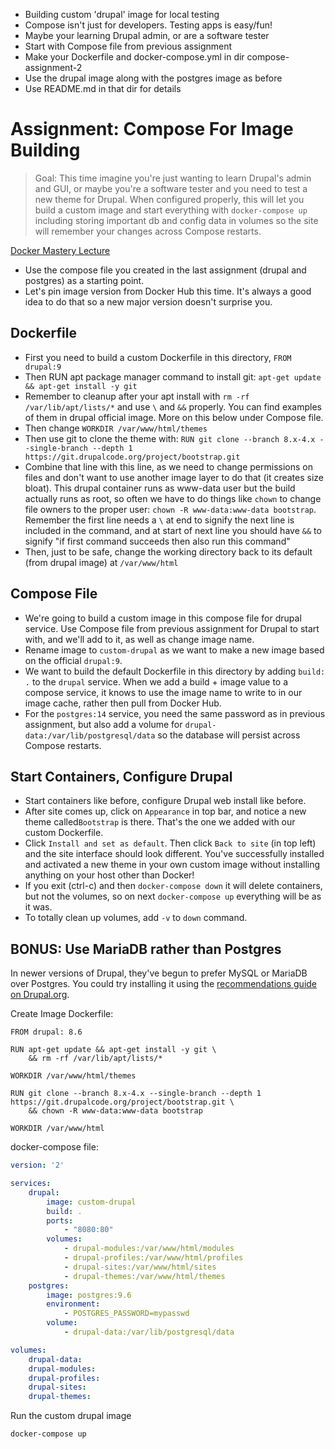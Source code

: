 - Building custom 'drupal' image for local testing
- Compose isn't just for developers. Testing apps is easy/fun!
- Maybe your learning Drupal admin, or are a software tester
- Start with Compose file from previous assignment
- Make your Dockerfile and docker-compose.yml in dir compose-assignment-2
- Use the drupal image along with the postgres image as before
- Use README.md in that dir for details

# Assignment: Compose For Image Building

> Goal: This time imagine you're just wanting to learn Drupal's admin and GUI, or maybe you're a software tester and you need to test a new theme for Drupal. When configured properly, this will let you build a custom image and start everything with `docker-compose up` including storing important db and config data in volumes so the site will remember your changes across Compose restarts.

[Docker Mastery Lecture](https://www.udemy.com/course/docker-mastery/learn/lecture/6775804)

- Use the compose file you created in the last assignment (drupal and postgres) as a starting point.
- Let's pin image version from Docker Hub this time.
It's always a good idea to do that so a new major version doesn't surprise you.

## Dockerfile

- First you need to build a custom Dockerfile in this directory,
`FROM drupal:9`
- Then RUN apt package manager command to install git: `apt-get update && apt-get install -y git`
- Remember to cleanup after your apt install with `rm -rf /var/lib/apt/lists/*` and use `\` and `&&` properly.
You can find examples of them in drupal official image. More on this below under Compose file.
- Then change `WORKDIR /var/www/html/themes`
- Then use git to clone the theme with:
`RUN git clone --branch 8.x-4.x --single-branch --depth 1 https://git.drupalcode.org/project/bootstrap.git`
- Combine that line with this line, as we need to change permissions on files and don't want to
use another image layer to do that (it creates size bloat).
This drupal container runs as www-data user but the build actually runs as root,
so often we have to do things like `chown` to change file owners to the proper user:
`chown -R www-data:www-data bootstrap`. Remember the first line needs a `\` at end
to signify the next line is included in the command, and at start of next line you should have
`&&` to signify "if first command succeeds then also run this command"
- Then, just to be safe, change the working directory back to its default (from drupal image) at `/var/www/html`

## Compose File

- We're going to build a custom image in this compose file for drupal service.
Use Compose file from previous assignment for Drupal to start with, and we'll add to it, as well as change image name.
- Rename image to `custom-drupal` as we want to make a new image based on the official `drupal:9`.
- We want to build the default Dockerfile in this directory by adding `build: .` to the `drupal` service.
When we add a build + image value to a compose service,
it knows to use the image name to write to in our image cache, rather then pull from Docker Hub.
- For the `postgres:14` service, you need the same password as in previous assignment,
but also add a volume for `drupal-data:/var/lib/postgresql/data` so the database will
persist across Compose restarts.

## Start Containers, Configure Drupal

- Start containers like before, configure Drupal web install like before.
- After site comes up, click on `Appearance` in top bar, and notice a new theme called`Bootstrap` is there.
That's the one we added with our custom Dockerfile.
- Click `Install and set as default`.
Then click `Back to site` (in top left) and the site interface should look different.
You've successfully installed and activated a new theme in your own custom image without
installing anything on your host other than Docker!
- If you exit (ctrl-c) and then `docker-compose down` it will delete containers,
but not the volumes, so on next `docker-compose up` everything will be as it was.
- To totally clean up volumes, add `-v` to `down` command.

## BONUS: Use MariaDB rather than Postgres

In newer versions of Drupal, they've begun to prefer MySQL or MariaDB over Postgres. You could try installing it using the [recommendations guide on Drupal.org](https://www.drupal.org/docs/system-requirements/database-server-requirements).

Create Image  Dockerfile:
```Docker
FROM drupal: 8.6

RUN apt-get update && apt-get install -y git \
	&& rm -rf /var/lib/apt/lists/*

WORKDIR /var/www/html/themes

RUN git clone --branch 8.x-4.x --single-branch --depth 1 https://git.drupalcode.org/project/bootstrap.git \
	&& chown -R www-data:www-data bootstrap

WORKDIR /var/www/html

```
docker-compose file:
```yml
version: '2'

services:
	drupal:
		image: custom-drupal
		build: .
		ports:
			- "8080:80"
		volumes:
			- drupal-modules:/var/www/html/modules
			- drupal-profiles:/var/www/html/profiles
			- drupal-sites:/var/www/html/sites
			- drupal-themes:/var/www/html/themes
	postgres:
		image: postgres:9.6
		environment:
			- POSTGRES_PASSWORD=mypasswd
		volume:
			- drupal-data:/var/lib/postgresql/data

volumes:
	drupal-data:
	drupal-modules:
	drupal-profiles:
	drupal-sites:
	drupal-themes:
```
Run the custom drupal image
```bash
docker-compose up
```

